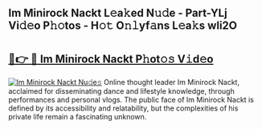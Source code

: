 ## Im Minirock Nackt L𝚎a𝚔ed N𝚞𝚍e - Part-YLj Vi𝚍𝚎o P𝚑𝚘tos - H𝚘𝚝 O𝚗𝚕yf𝚊ns L𝚎a𝚔s wli2O

# <h2><a href="http://kfbcw8w.oniu.top/?m=Im+Minirock+Nackt">🔗👉 🔴 Im Minirock Nackt P𝚑ot𝚘𝚜 V𝚒d𝚎o</a></h2>

[![Im Minirock Nackt Nu𝚍e𝚜](https://i.imgur.com/0qMVB7G.gif)](http://kfbcw8w.oniu.top/?m=Im+Minirock+Nackt)
Online thought leader Im Minirock Nackt, acclaimed for disseminating dance and lifestyle knowledge, through performances and personal vlogs. The public face of Im Minirock Nackt is defined by its accessibility and relatability, but the complexities of his private life remain a fascinating unknown.  

